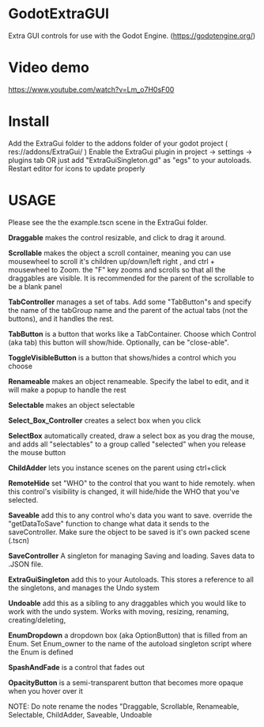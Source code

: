 # GodotExtraGUI
Extra GUI controls for use with the Godot Engine. (https://godotengine.org/)

# Video demo
https://www.youtube.com/watch?v=Lm_o7H0sF00

# Install
Add the ExtraGui folder to the addons folder of your godot project ( res://addons/ExtraGui/ )
Enable the ExtraGui plugin in project -> settings -> plugins tab OR just add "ExtraGuiSingleton.gd" as "egs" to your autoloads. Restart editor for icons to update properly  

# USAGE
Please see the the example.tscn scene in the ExtraGui folder.

**Draggable**  makes the control resizable, and click to drag it around. 

**Scrollable**  makes the object a scroll container, meaning you can use mousewheel to scroll it's children up/down/left right , and ctrl + mousewheel to Zoom. the "F" key zooms and scrolls so that all the draggables are visible. It is recommended for the parent of the scrollable to be a blank panel

**TabController**  manages a set of tabs. Add some "TabButton"s and specify the name of the tabGroup name and the parent of the actual tabs (not the buttons), and it handles the rest. 

**TabButton**  is a button that works like a TabContainer. Choose which Control (aka tab) this button will show/hide. Optionally, can be "close-able".

**ToggleVisibleButton** is a button that shows/hides a control which you choose

**Renameable**  makes an object renameable. Specify the label to edit, and it will make a popup to handle the rest

**Selectable**   makes an object selectable

**Select_Box_Controller**  creates a select box when you click

**SelectBox**      automatically created, draw a select box as you drag the mouse, and adds all "selectables" to a group called "selected" when you release the mouse button

**ChildAdder**    lets you instance scenes on the parent using ctrl+click 

**RemoteHide**     set "WHO" to the control that you want to hide remotely. when this control's visibility is changed, it will hide/hide the WHO that you've selected.

**Saveable**        add this to any control who's data you want to save. override the "getDataToSave" function to change what data it sends to the saveController. Make sure the object to be saved is it's own packed scene (.tscn)

**SaveController**      A singleton for managing Saving and loading. Saves data to .JSON file. 

**ExtraGuiSingleton**       add this to your Autoloads. This stores a reference to all the singletons, and manages the Undo system

**Undoable**    add this as a sibling to any draggables which you would like to work with the undo system. Works with moving, resizing, renaming, creating/deleting, 

**EnumDropdown** a dropdown box (aka OptionButton) that is filled from an Enum. Set Enum_owner to the name of the autoload singleton script where the Enum is defined

**SpashAndFade** is a control that fades out

**OpacityButton** is a semi-transparent button that becomes more opaque when you hover over it 

NOTE: Do note rename the nodes "Draggable, Scrollable, Renameable, Selectable, ChildAdder, Saveable, Undoable
